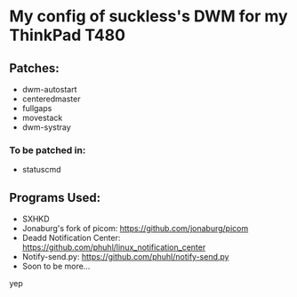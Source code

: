 # My config of suckless's DWM for my ThinkPad T480

## Patches:
- dwm-autostart
- centeredmaster 
- fullgaps
- movestack
- dwm-systray

### To be patched in:
- statuscmd


## Programs Used: 
- SXHKD
- Jonaburg's fork of picom: https://github.com/jonaburg/picom
- Deadd Notification Center: https://github.com/phuhl/linux_notification_center
- Notify-send.py: https://github.com/phuhl/notify-send.py
- Soon to be more...



yep
